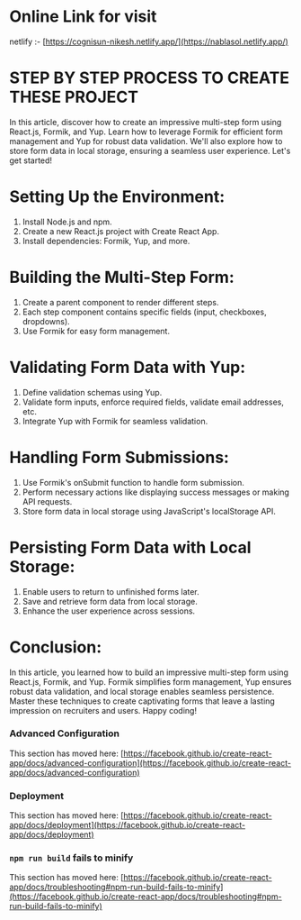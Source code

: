 # Online Link for visit
netlify :- [https://cognisun-nikesh.netlify.app/](https://nablasol.netlify.app/)

# STEP BY STEP PROCESS TO CREATE THESE PROJECT

In this article, discover how to create an impressive multi-step form using React.js, Formik, and Yup. Learn how to leverage Formik for efficient form management and Yup for robust data validation. We'll also explore how to store form data in local storage, ensuring a seamless user experience. Let's get started!

# Setting Up the Environment:
1. Install Node.js and npm.
2. Create a new React.js project with Create React App.
3. Install dependencies: Formik, Yup, and more.

# Building the Multi-Step Form:
1. Create a parent component to render different steps.
2. Each step component contains specific fields (input, checkboxes, dropdowns).
3. Use Formik for easy form management.

# Validating Form Data with Yup:
1. Define validation schemas using Yup.
2. Validate form inputs, enforce required fields, validate email addresses, etc.
3. Integrate Yup with Formik for seamless validation.

# Handling Form Submissions:
1. Use Formik's onSubmit function to handle form submission.
2. Perform necessary actions like displaying success messages or making API requests.
3. Store form data in local storage using JavaScript's localStorage API.

# Persisting Form Data with Local Storage:
1. Enable users to return to unfinished forms later.
2. Save and retrieve form data from local storage.
3. Enhance the user experience across sessions.

# Conclusion:
In this article, you learned how to build an impressive multi-step form using React.js, Formik, and Yup. Formik simplifies form management, Yup ensures robust data validation, and local storage enables seamless persistence. Master these techniques to create captivating forms that leave a lasting impression on recruiters and users. Happy coding!



### Advanced Configuration

This section has moved here: [https://facebook.github.io/create-react-app/docs/advanced-configuration](https://facebook.github.io/create-react-app/docs/advanced-configuration)

### Deployment

This section has moved here: [https://facebook.github.io/create-react-app/docs/deployment](https://facebook.github.io/create-react-app/docs/deployment)

### `npm run build` fails to minify

This section has moved here: [https://facebook.github.io/create-react-app/docs/troubleshooting#npm-run-build-fails-to-minify](https://facebook.github.io/create-react-app/docs/troubleshooting#npm-run-build-fails-to-minify)
